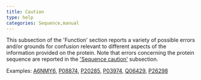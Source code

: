 ```yaml
---
title: Caution
type: help
categories: Sequence,manual
---
```


This subsection of the 'Function' section reports a variety of possible errors and/or grounds for confusion relevant to different aspects of the information provided on the protein. Note that errors concerning the protein sequence are reported in the ['Sequence caution'](https://www.uniprot.org/help/sequence_caution) subsection.

Examples: [A6NMY6](https://www.uniprot.org/uniprotkb/A6NMY6#sequences), [P08874](https://www.uniprot.org/uniprotkb/P08874#sequences), [P20285](https://www.uniprot.org/uniprotkb/P20285#sequences), [P03974](https://www.uniprot.org/uniprotkb/P03974#sequences), [Q06429](https://www.uniprot.org/uniprotkb/Q06429#sequences), [P26298](https://www.uniprot.org/uniprotkb/P26298#sequences)
